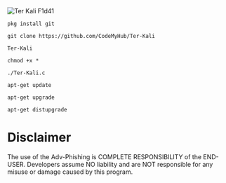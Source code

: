 <img src="https://github.com/Blackhat-099/photo-/blob/main/InShot_20220622_232851063.jpg" alt="Ter Kali F1d41 ">

```
pkg install git
```

```
git clone https://github.com/CodeMyHub/Ter-Kali
```

```
Ter-Kali
```

```
chmod +x *
```
```
./Ter-Kali.c
```

```
apt-get update
```

```
apt-get upgrade
```

```
apt-get distupgrade
```

# Disclaimer

The use of the Adv-Phishing is COMPLETE RESPONSIBILITY of the END-USER. Developers assume NO liability and are NOT responsible for any misuse or damage caused by this program.

